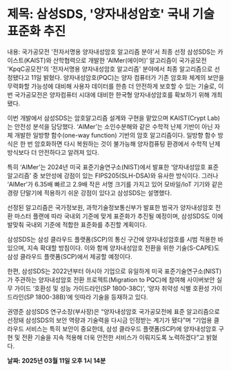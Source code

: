 # **제목: 삼성SDS, '양자내성암호' 국내 기술 표준화 추진**

  내용: 국가공모전 '전자서명용 양자내성암호 알고리즘 분야'서 최종 선정 삼성SDS는 카이스트(KAIST)와 산학협력으로 개발한 ‘AIMer(에이머)’ 알고리즘이 국가공모전 'KpqC공모전'의 '전자서명용 양자내성암호 알고리즘' 분야에서 최종 알고리즘으로 선정됐다고 11일 밝혔다. 양자내성암호(PQC)는 양자 컴퓨터가 기존 암호화 체계의 보안을 무력화할 가능성에 대비해 사용자 데이터를 한층 더 안전하게 보호할 수 있는 기술로, 이번 국가공모전은 양자컴퓨터 시대에 대비한 한국형 양자내성암호를 확보하기 위해 개최됐다.

이번 개발에서 삼성SDS는 암호알고리즘 설계와 구현을 맡았으며 KAIST(Crypt Lab)는 안전성 분석을 담당했다. ‘AIMer’는 소인수분해와 같은 수학적 난제 기반이 아닌 자체 개발한 일방향 함수(one-way function) 기반의 암호 알고리즘이다. 일방향 함수 방식은 한 번 암호화하면 다시 복원하는 것이 불가능해 양자컴퓨팅 환경에서 수학적 난제 방식보다 더 안전하다고 알려져 있다.

특히 ‘AIMer’는 2024년 미국 표준기술연구소(NIST)에서 발표한 ‘양자내성암호 표준 알고리즘’ 중 보안성에 강점이 있는 FIPS205(SLH-DSA)와 유사한 방식이다. 그러나 ‘AIMer’가 6.35배 빠르고 2.9배 작은 서명 크기를 가지고 있어 모바일/IoT 기기와 같은 경량 단말기에 적용하기 쉬운 강점이 있다고 삼성SDS는 설명했다.

선정된 알고리즘은 국가정보원, 과학기술정보통신부가 발표한 범국가 양자내성암호 전환 마스터 플랜에 따라 국내외 기준에 맞게 표준화가 추진될 예정이며, 삼성SDS도 이에 발맞춰 국내외 기준에 적합한 표준화를 추진할 계획이다.

삼성SDS는 삼성 클라우드 플랫폼(SCP)의 통신 구간에 양자내성암호를 시범 적용한 바 있으며, 지속 확대할 방침이다. 이와 함께 양자내성암호 전환을 위한 기술(S-CAPE)도 삼성 클라우드 플랫폼(SCP)에서 제공할 예정이다.

한편, 삼성SDS는 2022년부터 아시아 기업으로 유일하게 미국 표준기술연구소(NIST)가 주관하는 양자내성암호 전환 프로젝트(Migration to PQC)에 참여해 사이버보안 실무 가이드 ‘호환성 및 성능 가이드라인(SP 1800-38C)’, ‘양자 취약성 식별 호환성 가이드라인(SP 1800-38B)’에 잇따라 기술을 등재하고 있다.

권영준 삼성SDS 연구소장(부사장)은 “양자내성암호 국가공모전에 표준 알고리즘으로 선정돼 삼성SDS의 보안 역량과 기술력을 다시금 인정받는 계기가 됐다”며 “기업용 클라우드 서비스는 특히 보안이 중요한데, 삼성 클라우드 플랫폼(SCP)에 양자내성암호 구현 및 전환 기술을 지속 적용해 더욱 안전한 서비스가 이뤄지도록 노력하겠다”고 밝혔다.

  **날짜: 2025년 03월 11일 오후 1시 14분**